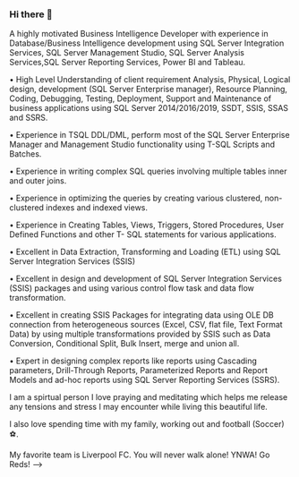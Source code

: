 ### Hi there 👋

A highly motivated Business Intelligence Developer with  experience in Database/Business Intelligence development using SQL Server Integration Services,  SQL Server Management Studio, SQL Server Analysis Services,SQL Server Reporting Services, Power BI and Tableau.

• High Level Understanding of client requirement Analysis, Physical, Logical design, development (SQL Server Enterprise manager), Resource Planning, Coding, Debugging, Testing, Deployment, Support and Maintenance of business applications using SQL Server 2014/2016/2019, SSDT, SSIS, SSAS and SSRS.

• Experience in TSQL DDL/DML, perform most of the SQL Server Enterprise Manager and Management Studio functionality using T-SQL Scripts and Batches.

• Experience in writing complex SQL queries involving multiple tables inner and outer joins.

• Experience in optimizing the queries by creating various clustered, non-clustered indexes and indexed views.

• Experience in Creating Tables, Views, Triggers, Stored Procedures, User Defined Functions and other T- SQL statements for various applications.

• Excellent in Data Extraction, Transforming and Loading (ETL) using SQL Server Integration Services (SSIS)

• Excellent in design and development of SQL Server Integration Services (SSIS) packages and using various control flow task and data flow transformation.

• Excellent in creating SSIS Packages for integrating data using OLE DB connection from heterogeneous sources (Excel, CSV, flat file, Text Format Data) by using multiple transformations provided by SSIS such as Data Conversion, Conditional Split, Bulk Insert, merge and union all.

• Expert in designing complex reports like reports using Cascading parameters, Drill-Through Reports, Parameterized Reports and Report Models and ad-hoc reports using SQL Server Reporting Services (SSRS).

I am a spirtual person I love praying and meditating which helps me release any tensions and stress I may encounter while living this beautiful life.

I also love spending time with my family, working out and football (Soccer) ⚽. 

My favorite team is Liverpool FC. You will never walk alone! YNWA! Go Reds!
-->


